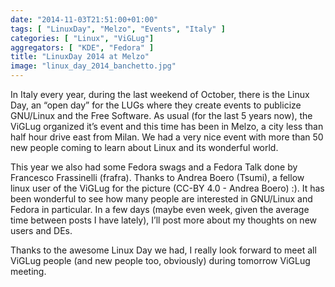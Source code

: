```yaml
---
date: "2014-11-03T21:51:00+01:00"
tags: [ "LinuxDay", "Melzo", "Events", "Italy" ]
categories: [ "Linux", "ViGLug"]
aggregators: [ "KDE", "Fedora" ]
title: "LinuxDay 2014 at Melzo"
image: "linux_day_2014_banchetto.jpg"
---
```


In Italy every year, during the last weekend of October, there is the Linux Day, an “open day” for the LUGs where they create events to publicize GNU/Linux and the Free Software. As usual (for the last 5 years now), the ViGLug organized it’s event and this time has been in Melzo, a city less than half hour drive east from Milan. We had a very nice event with more than 50 new people coming to learn about Linux and its wonderful world.

This year we also had some Fedora swags and a Fedora Talk done by Francesco Frassinelli (frafra). Thanks to Andrea Boero (Tsumi), a fellow linux user of the ViGLug for the picture (CC-BY 4.0 - Andrea Boero) :).
It has been wonderful to see how many people are interested in GNU/Linux and Fedora in particular. In a few days (maybe even week, given the average time between posts I have lately), I’ll post more about my thoughts on new users and DEs.

Thanks to the awesome Linux Day we had, I really look forward to meet all ViGLug people (and new people too, obviously) during tomorrow ViGLug meeting.
